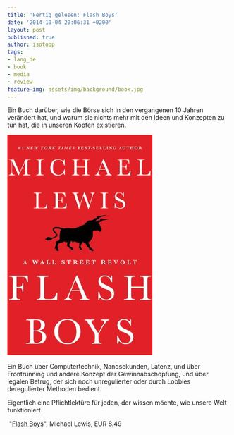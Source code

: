 ```yaml
---
title: 'Fertig gelesen: Flash Boys'
date: '2014-10-04 20:06:31 +0200'
layout: post
published: true
author: isotopp
tags:
- lang_de
- book
- media
- review
feature-img: assets/img/background/book.jpg
---
```

Ein Buch darüber, wie die Börse sich in den vergangenen 10 Jahren verändert hat, und warum sie nichts mehr mit den Ideen und Konzepten zu tun hat, die in unseren Köpfen existieren.

[![](/uploads/2014/10/flash-boys.jpg)](http://www.amazon.de/Flash-Boys-Wall-Street-Revolt-ebook/dp/B00HVJB4VM)

Ein Buch über Computertechnik, Nanosekunden, Latenz, und über Frontrunning und andere Konzept der Gewinnabschöpfung, und über legalen Betrug, der sich noch unregulierter oder durch Lobbies deregulierter Methoden bedient.

Eigentlich eine Pflichtlektüre für jeden, der wissen möchte, wie unsere Welt funktioniert.

 "[Flash Boys](http://www.amazon.de/Flash-Boys-Wall-Street-Revolt-ebook/dp/B00HVJB4VM)", Michael Lewis, EUR 8.49
